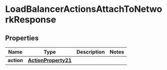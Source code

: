 

# LoadBalancerActionsAttachToNetworkResponse


## Properties

| Name | Type | Description | Notes |
|------------ | ------------- | ------------- | -------------|
|**action** | [**ActionProperty21**](ActionProperty21.md) |  |  |




